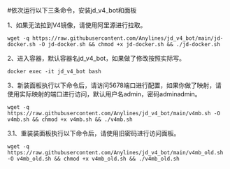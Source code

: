 #依次运行以下三条命令，安装jd_v4_bot和面板


1、如果无法拉到V4镜像，请使用阿里源进行拉取。

    wget -q https://raw.githubusercontent.com/Anylines/jd_v4_bot/main/jd-docker.sh -O jd-docker.sh && chmod +x jd-docker.sh && ./jd-docker.sh

   
2、进入容器，默认容器名jd_v4_bot，如果做了修改按照实际写。

    docker exec -it jd_v4_bot bash 
    
 
3、新装面板执行以下命令后，请访问5678端口进行配置，如果你做了映射，请使用实际映射的端口进行访问，默认用户名admin，密码adminadmin。
 
    wget -q https://raw.githubusercontent.com/Anylines/jd_v4_bot/main/v4mb.sh -O v4mb.sh && chmod +x v4mb.sh && ./v4mb.sh
    

3.1、重装装面板执行以下命令后，请使用旧密码进行访问面板。

    wget -q https://raw.githubusercontent.com/Anylines/jd_v4_bot/main/v4mb_old.sh -O v4mb_old.sh && chmod +x v4mb_old.sh && ./v4mb_old.sh
